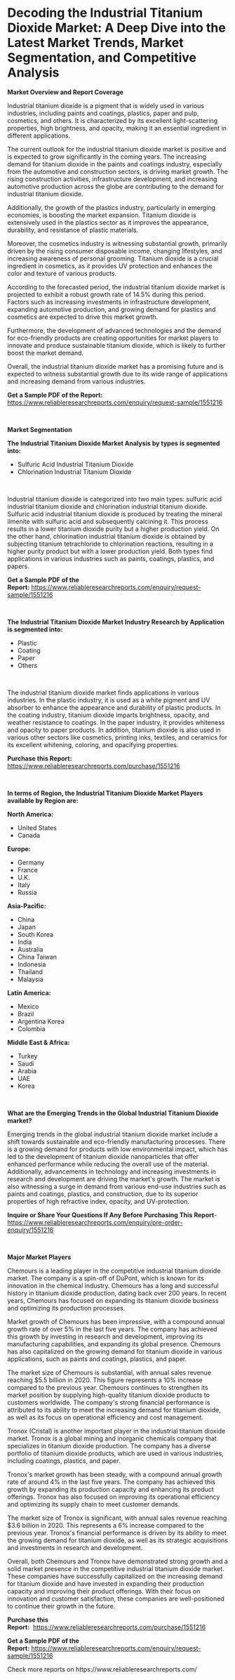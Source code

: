 <p><h1>Decoding the Industrial Titanium Dioxide Market: A Deep Dive into the Latest Market Trends, Market Segmentation, and Competitive Analysis</h1></p><p><strong>Market Overview and Report Coverage</strong></p>
<p><p>Industrial titanium dioxide is a pigment that is widely used in various industries, including paints and coatings, plastics, paper and pulp, cosmetics, and others. It is characterized by its excellent light-scattering properties, high brightness, and opacity, making it an essential ingredient in different applications.</p><p>The current outlook for the industrial titanium dioxide market is positive and is expected to grow significantly in the coming years. The increasing demand for titanium dioxide in the paints and coatings industry, especially from the automotive and construction sectors, is driving market growth. The rising construction activities, infrastructure development, and increasing automotive production across the globe are contributing to the demand for industrial titanium dioxide.</p><p>Additionally, the growth of the plastics industry, particularly in emerging economies, is boosting the market expansion. Titanium dioxide is extensively used in the plastics sector as it improves the appearance, durability, and resistance of plastic materials.</p><p>Moreover, the cosmetics industry is witnessing substantial growth, primarily driven by the rising consumer disposable income, changing lifestyles, and increasing awareness of personal grooming. Titanium dioxide is a crucial ingredient in cosmetics, as it provides UV protection and enhances the color and texture of various products.</p><p>According to the forecasted period, the industrial titanium dioxide market is projected to exhibit a robust growth rate of 14.5% during this period. Factors such as increasing investments in infrastructure development, expanding automotive production, and growing demand for plastics and cosmetics are expected to drive this market growth.</p><p>Furthermore, the development of advanced technologies and the demand for eco-friendly products are creating opportunities for market players to innovate and produce sustainable titanium dioxide, which is likely to further boost the market demand.</p><p>Overall, the industrial titanium dioxide market has a promising future and is expected to witness substantial growth due to its wide range of applications and increasing demand from various industries.</p></p>
<p><strong>Get a Sample PDF of the Report:</strong> <a href="https://www.reliableresearchreports.com/enquiry/request-sample/1551216">https://www.reliableresearchreports.com/enquiry/request-sample/1551216</a></p>
<p>&nbsp;</p>
<p><strong>Market Segmentation</strong></p>
<p><strong>The Industrial Titanium Dioxide Market Analysis by types is segmented into:</strong></p>
<p><ul><li>Sulfuric Acid Industrial Titanium Dioxide</li><li>Chlorination Industrial Titanium Dioxide</li></ul></p>
<p>&nbsp;</p>
<p><p>Industrial titanium dioxide is categorized into two main types: sulfuric acid industrial titanium dioxide and chlorination industrial titanium dioxide. Sulfuric acid industrial titanium dioxide is produced by treating the mineral ilmenite with sulfuric acid and subsequently calcining it. This process results in a lower titanium dioxide purity but a higher production yield. On the other hand, chlorination industrial titanium dioxide is obtained by subjecting titanium tetrachloride to chlorination reactions, resulting in a higher purity product but with a lower production yield. Both types find applications in various industries such as paints, coatings, plastics, and papers.</p></p>
<p><strong>Get a Sample PDF of the Report:</strong>&nbsp;<a href="https://www.reliableresearchreports.com/enquiry/request-sample/1551216">https://www.reliableresearchreports.com/enquiry/request-sample/1551216</a></p>
<p>&nbsp;</p>
<p><strong>The Industrial Titanium Dioxide Market Industry Research by Application is segmented into:</strong></p>
<p><ul><li>Plastic</li><li>Coating</li><li>Paper</li><li>Others</li></ul></p>
<p>&nbsp;</p>
<p><p>The industrial titanium dioxide market finds applications in various industries. In the plastic industry, it is used as a white pigment and UV absorber to enhance the appearance and durability of plastic products. In the coating industry, titanium dioxide imparts brightness, opacity, and weather resistance to coatings. In the paper industry, it provides whiteness and opacity to paper products. In addition, titanium dioxide is also used in various other sectors like cosmetics, printing inks, textiles, and ceramics for its excellent whitening, coloring, and opacifying properties.</p></p>
<p><strong>Purchase this Report:</strong>&nbsp; <a href="https://www.reliableresearchreports.com/purchase/1551216">https://www.reliableresearchreports.com/purchase/1551216</a></p>
<p>&nbsp;</p>
<p><strong>In terms of Region, the Industrial Titanium Dioxide Market Players available by Region are:</strong></p>
<p>
    <p> <strong> North America: </strong>
        <ul>
            <li>United States</li>
            <li>Canada</li>
        </ul>
        </p> 
    <p> <strong> Europe: </strong>
        <ul>
            <li>Germany</li>
            <li>France</li>
            <li>U.K.</li>
            <li>Italy</li>
            <li>Russia</li>
        </ul>
        </p> 
    <p> <strong> Asia-Pacific: </strong>
        <ul>
            <li>China</li>
            <li>Japan</li>
            <li>South Korea</li>
            <li>India</li>
            <li>Australia</li>
            <li>China Taiwan</li>
            <li>Indonesia</li>
            <li>Thailand</li>
            <li>Malaysia</li>
        </ul>
        </p> 
    <p> <strong> Latin America: </strong>
        <ul>
            <li>Mexico</li>
            <li>Brazil</li>
            <li>Argentina Korea</li>
            <li>Colombia</li>
        </ul>
        </p> 
    <p> <strong> Middle East & Africa: </strong>
        <ul>
            <li>Turkey</li>
            <li>Saudi</li>
            <li>Arabia</li>
            <li>UAE</li>
            <li>Korea</li>
        </ul>
    </p>
    </p>
<p>&nbsp;</p>
<p><strong>What are the Emerging Trends in the Global Industrial Titanium Dioxide market?</strong></p>
<p><p>Emerging trends in the global industrial titanium dioxide market include a shift towards sustainable and eco-friendly manufacturing processes. There is a growing demand for products with low environmental impact, which has led to the development of titanium dioxide nanoparticles that offer enhanced performance while reducing the overall use of the material. Additionally, advancements in technology and increasing investments in research and development are driving the market's growth. The market is also witnessing a surge in demand from various end-use industries such as paints and coatings, plastics, and construction, due to its superior properties of high refractive index, opacity, and UV-protection.</p></p>
<p><strong>Inquire or Share Your Questions If Any Before Purchasing This Report</strong>- <a href="https://www.reliableresearchreports.com/enquiry/pre-order-enquiry/1551216">https://www.reliableresearchreports.com/enquiry/pre-order-enquiry/1551216</a></p>
<p>&nbsp;</p>
<p><strong>Major Market Players</strong></p>
<p><p>Chemours is a leading player in the competitive industrial titanium dioxide market. The company is a spin-off of DuPont, which is known for its innovation in the chemical industry. Chemours has a long and successful history in titanium dioxide production, dating back over 200 years. In recent years, Chemours has focused on expanding its titanium dioxide business and optimizing its production processes.</p><p>Market growth of Chemours has been impressive, with a compound annual growth rate of over 5% in the last five years. The company has achieved this growth by investing in research and development, improving its manufacturing capabilities, and expanding its global presence. Chemours has also capitalized on the growing demand for titanium dioxide in various applications, such as paints and coatings, plastics, and paper.</p><p>The market size of Chemours is substantial, with annual sales revenue reaching $5.5 billion in 2020. This figure represents a 10% increase compared to the previous year. Chemours continues to strengthen its market position by supplying high-quality titanium dioxide products to customers worldwide. The company's strong financial performance is attributed to its ability to meet the increasing demand for titanium dioxide, as well as its focus on operational efficiency and cost management.</p><p>Tronox (Cristal) is another important player in the industrial titanium dioxide market. Tronox is a global mining and inorganic chemicals company that specializes in titanium dioxide production. The company has a diverse portfolio of titanium dioxide products, which are used in various industries, including coatings, plastics, and paper.</p><p>Tronox's market growth has been steady, with a compound annual growth rate of around 4% in the last five years. The company has achieved this growth by expanding its production capacity and enhancing its product offerings. Tronox has also focused on improving its operational efficiency and optimizing its supply chain to meet customer demands.</p><p>The market size of Tronox is significant, with annual sales revenue reaching $3.6 billion in 2020. This represents a 6% increase compared to the previous year. Tronox's financial performance is driven by its ability to meet the growing demand for titanium dioxide, as well as its strategic acquisitions and investments in research and development.</p><p>Overall, both Chemours and Tronox have demonstrated strong growth and a solid market presence in the competitive industrial titanium dioxide market. These companies have successfully capitalized on the increasing demand for titanium dioxide and have invested in expanding their production capacity and improving their product offerings. With their focus on innovation and customer satisfaction, these companies are well-positioned to continue their growth in the future.</p></p>
<p><strong>Purchase this Report:</strong>&nbsp;&nbsp;<a href="https://www.reliableresearchreports.com/purchase/1551216">https://www.reliableresearchreports.com/purchase/1551216</a></p>
<p></p>
<p><strong>Get a Sample PDF of the Report:</strong>&nbsp;<a href="https://www.reliableresearchreports.com/enquiry/request-sample/1551216">https://www.reliableresearchreports.com/enquiry/request-sample/1551216</a></p>
<p>Check more reports on https://www.reliableresearchreports.com/</p>